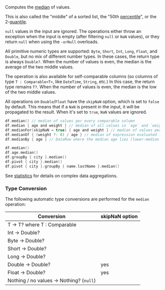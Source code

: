 [//]: # (title: median)

<!---IMPORT org.jetbrains.kotlinx.dataframe.samples.api.Analyze-->

Computes the [median](https://en.wikipedia.org/wiki/Median) of values.

This is also called the "middle" of a sorted list, the "50th [percentile](percentile.md)", or
the 2-[quantile](https://en.wikipedia.org/wiki/Quantile).

`null` values in the input are ignored.
The operations either throw an exception when the input is empty (after filtering `null` or `NaN` values),
or they return `null` when using the `-orNull` overloads.

All primitive numeric types are supported: `Byte`, `Short`, `Int`, `Long`, `Float`, and `Double`,
but no mix of different number types.
In these cases, the return type is always `Double?`.
When the number of values is even, the median is the average of the two middle values.

The operation is also available for self-comparable columns
(so columns of type `T : Comparable<T>`, like `DateTime`, `String`, etc.)
In this case, the return type remains `T?`.
When the number of values is even, the median is the low of the two middle values.

All operations on `Double`/`Float` have the `skipNaN` option, which is
set to `false` by default. This means that if a `NaN` is present in the input, it will be propagated to the result.
When it's set to `true`, `NaN` values are ignored.

<!---FUN medianModes-->

```kotlin
df.median() // median of values per every comparable column
df.median { age and weight } // median of all values in `age` and `weight`
df.medianFor(skipNaN = true) { age and weight } // median of values per `age` and `weight` separately
df.medianOf { (weight ?: 0) / age } // median of expression evaluated for every row
df.medianBy { age } // DataRow where the median age lies (lower-median for an even number of values)
```

<!---END-->

<!---FUN medianAggregations-->

```kotlin
df.median()
df.age.median()
df.groupBy { city }.median()
df.pivot { city }.median()
df.pivot { city }.groupBy { name.lastName }.median()
```

<!---END-->

See [statistics](summaryStatistics.md#groupby-statistics) for details on complex data aggregations.

### Type Conversion

The following automatic type conversions are performed for the `median` operation:

| Conversion                               | skipNaN option |
|------------------------------------------|----------------|
| T -> T? where T : Comparable<T>          |                |
| Int -> Double?                           |                |
| Byte -> Double?                          |                |
| Short -> Double?                         |                |
| Long -> Double?                          |                |
| Double -> Double?                        | yes            |
| Float -> Double?                         | yes            |
| Nothing / no values -> Nothing? (`null`) |                |
